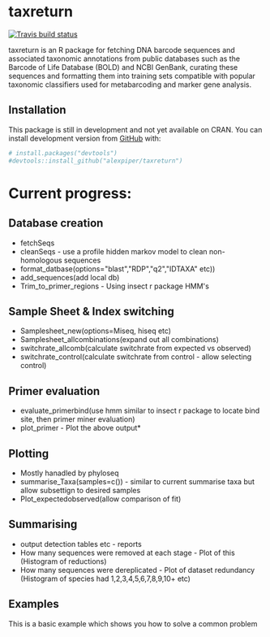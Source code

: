
<!-- README.md is generated from README.Rmd. Please edit that file -->
taxreturn
=========

<!-- badges: start -->
[![Travis build status](https://travis-ci.org/alexpiper/taxreturn.svg?branch=master)](https://travis-ci.org/alexpiper/taxreturn) <!-- badges: end -->

taxreturn is an R package for fetching DNA barcode sequences and associated taxonomic annotations from public databases such as the Barcode of Life Database (BOLD) and NCBI GenBank, curating these sequences and formatting them into training sets compatible with popular taxonomic classifiers used for metabarcoding and marker gene analysis.

Installation
------------

This package is still in development and not yet available on CRAN. You can install development version from [GitHub](https://github.com/) with:

``` r
# install.packages("devtools")
#devtools::install_github("alexpiper/taxreturn")
```

Current progress:
=================

Database creation
-----------------

-   fetchSeqs
-   cleanSeqs - use a profile hidden markov model to clean non-homologous sequences
-   format\_datbase(options="blast","RDP","q2","IDTAXA" etc))
-   add\_sequences(add local db)
-   Trim\_to\_primer\_regions - Using insect r package HMM's

Sample Sheet & Index switching
------------------------------

-   Samplesheet\_new(options=Miseq, hiseq etc)
-   Samplesheet\_allcombinations(expand out all combinations)
-   switchrate\_allcomb(calculate switchrate from expected vs observed)
-   switchrate\_control(calculate switchrate from control - allow selecting control)

Primer evaluation
-----------------

-   evaluate\_primerbind(use hmm similar to insect r package to locate bind site, then primer miner evaluation)
-   plot\_primer - Plot the above output\*

Plotting
--------

-   Mostly hanadled by phyloseq
-   summarise\_Taxa(samples=c()) - similar to current summarise taxa but allow subsettign to desired samples
-   Plot\_expectedobserved(allow comparison of fit)

Summarising
-----------

-   output detection tables etc - reports
-   How many sequences were removed at each stage - Plot of this (Histogram of reductions)
-   How many sequences were dereplicated - Plot of dataset redundancy (Histogram of species had 1,2,3,4,5,6,7,8,9,10+ etc)

Examples
--------

This is a basic example which shows you how to solve a common problem
